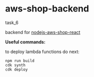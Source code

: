 # aws-shop-backend

task_6

backend for [nodejs-aws-shop-react](https://github.com/darya-startsava/nodejs-aws-shop-react)

**Useful commands:** 

to deploy lambda functions do next:

```
npm run build
cdk synth
cdk deploy
```
